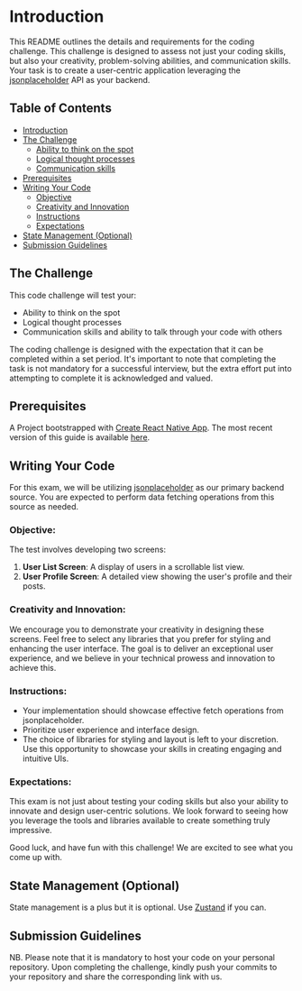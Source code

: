 
# Introduction

This README outlines the details and requirements for the coding challenge. This challenge is designed to assess not just your coding skills, but also your creativity, problem-solving abilities, and communication skills. Your task is to create a user-centric application leveraging the [jsonplaceholder](https://jsonplaceholder.typicode.com/) API as your backend.

## Table of Contents

- [Introduction](#introduction)
- [The Challenge](#the-challenge)
  - [Ability to think on the spot](#ability-to-think-on-the-spot)
  - [Logical thought processes](#logical-thought-processes)
  - [Communication skills](#communication-skills)
- [Prerequisites](#prerequisites)
- [Writing Your Code](#writing-your-code)
  - [Objective](#objective)
  - [Creativity and Innovation](#creativity-and-innovation)
  - [Instructions](#instructions)
  - [Expectations](#expectations)
- [State Management (Optional)](#state-management-optional)
- [Submission Guidelines](#submission-guidelines)

## The Challenge

This code challenge will test your:

- Ability to think on the spot
- Logical thought processes
- Communication skills and ability to talk through your code with others

The coding challenge is designed with the expectation that it can be completed within a set period. It's important to note that completing the task is not mandatory for a successful interview, but the extra effort put into attempting to complete it is acknowledged and valued.

## Prerequisites

A Project bootstrapped with [Create React Native App](https://github.com/react-community/create-react-native-app). The most recent version of this guide is available [here](https://github.com/expo/create-react-native-app/blob/main/README.md).

## Writing Your Code

For this exam, we will be utilizing [jsonplaceholder](https://jsonplaceholder.typicode.com/) as our primary backend source. You are expected to perform data fetching operations from this source as needed.

### Objective:

The test involves developing two screens:

1. **User List Screen**: A display of users in a scrollable list view.
2. **User Profile Screen**: A detailed view showing the user's profile and their posts.

### Creativity and Innovation:

We encourage you to demonstrate your creativity in designing these screens. Feel free to select any libraries that you prefer for styling and enhancing the user interface. The goal is to deliver an exceptional user experience, and we believe in your technical prowess and innovation to achieve this.

### Instructions:

- Your implementation should showcase effective fetch operations from jsonplaceholder.
- Prioritize user experience and interface design.
- The choice of libraries for styling and layout is left to your discretion. Use this opportunity to showcase your skills in creating engaging and intuitive UIs.

### Expectations:

This exam is not just about testing your coding skills but also your ability to innovate and design user-centric solutions. We look forward to seeing how you leverage the tools and libraries available to create something truly impressive.

Good luck, and have fun with this challenge! We are excited to see what you come up with.

## State Management (Optional)

State management is a plus but it is optional. Use [Zustand](https://github.com/pmndrs/zustand) if you can.

## Submission Guidelines

NB. Please note that it is mandatory to host your code on your personal repository. Upon completing the challenge, kindly push your commits to your repository and share the corresponding link with us.
